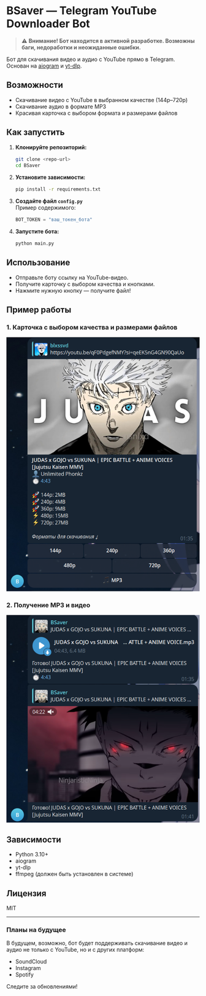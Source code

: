 # BSaver — Telegram YouTube Downloader Bot

> ⚠️ **Внимание! Бот находится в активной разработке. Возможны баги, недоработки и неожиданные ошибки.**

Бот для скачивания видео и аудио с YouTube прямо в Telegram.  
Основан на [aiogram](https://github.com/aiogram/aiogram) и [yt-dlp](https://github.com/yt-dlp/yt-dlp).

## Возможности

- Скачивание видео с YouTube в выбранном качестве (144p–720p)
- Скачивание аудио в формате MP3
- Красивая карточка с выбором формата и размерами файлов

## Как запустить

1. **Клонируйте репозиторий:**
   ```bash
   git clone <repo-url>
   cd BSaver
   ```

2. **Установите зависимости:**
   ```bash
   pip install -r requirements.txt
   ```

3. **Создайте файл `config.py`**  
   Пример содержимого:
   ```python
   BOT_TOKEN = "ваш_токен_бота"
   ```

4. **Запустите бота:**
   ```bash
   python main.py
   ```

## Использование

- Отправьте боту ссылку на YouTube-видео.
- Получите карточку с выбором качества и кнопками.
- Нажмите нужную кнопку — получите файл!

## Пример работы

### 1. Карточка с выбором качества и размерами файлов

![card](./screenshots/card.png)

### 2. Получение MP3 и видео

![result](./screenshots/result.png)

## Зависимости

- Python 3.10+
- aiogram
- yt-dlp
- ffmpeg (должен быть установлен в системе)

## Лицензия

MIT

---

### Планы на будущее

В будущем, возможно, бот будет поддерживать скачивание видео и аудио не только с YouTube, но и с других платформ:
- SoundCloud
- Instagram
- Spotify

Следите за обновлениями!
